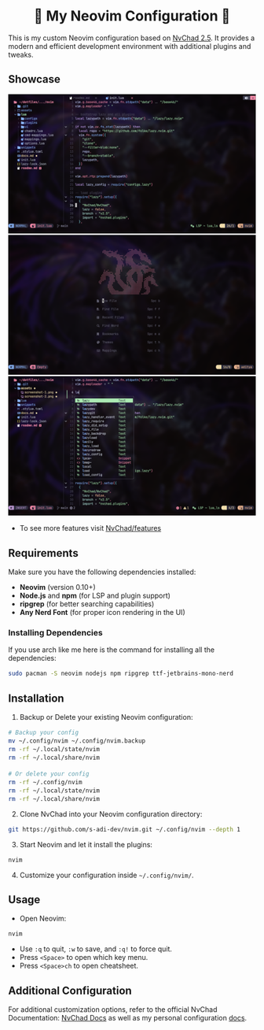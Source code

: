 <h1 align="center">🌟 My Neovim Configuration 🌟</h1>

This is my custom Neovim configuration based on [NvChad 2.5](https://nvchad.com/). It provides a modern and efficient
development environment with additional plugins and tweaks.

## Showcase
![Screenshot-1](./assets/screenshot-1.png)
![Screenshot-2](./assets/screenshot-2.png)
![Screenshot-3](./assets/screenshot-3.png)

- To see more features visit [NvChad/features](https://nvchad.com/docs/features) 

## Requirements

Make sure you have the following dependencies installed:

- **Neovim** (version 0.10+)
- **Node.js** and **npm** (for LSP and plugin support)
- **ripgrep** (for better searching capabilities)
- **Any Nerd Font** (for proper icon rendering in the UI)

### Installing Dependencies
If you use arch like me here is the command for installing all the dependencies:

```sh
sudo pacman -S neovim nodejs npm ripgrep ttf-jetbrains-mono-nerd
```
## Installation

1. Backup or Delete your existing Neovim configuration:
```sh
# Backup your config
mv ~/.config/nvim ~/.config/nvim.backup
rm -rf ~/.local/state/nvim
rm -rf ~/.local/share/nvim

# Or delete your config
rm -rf ~/.config/nvim
rm -rf ~/.local/state/nvim
rm -rf ~/.local/share/nvim
```

2. Clone NvChad into your Neovim configuration directory:
```sh
git https://github.com/s-adi-dev/nvim.git ~/.config/nvim --depth 1
```

3. Start Neovim and let it install the plugins:
```sh
nvim
```

4. Customize your configuration inside `~/.config/nvim/`.

## Usage

- Open Neovim:
```sh
nvim
```
- Use `:q` to quit, `:w` to save, and `:q!` to force quit.
- Press `<Space>` to open which key menu.
- Press `<Space>ch` to open cheatsheet.


## Additional Configuration
For additional customization options, refer to the official NvChad Documentation: [NvChad Docs](https://nvchad.com/docs/) as well as my personal configuration [docs](./docs.md).

